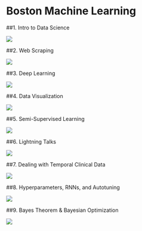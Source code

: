 **Boston Machine Learning**
===================

##1. Intro to Data Science

<a href="https://github.com/gwulfs/bostonml/tree/master/1.%20intro"><img src="http://i.imgur.com/XkqNvRb.png"></a>

##2. Web Scraping

<a href="https://github.com/gwulfs/bostonml/tree/master/2.%20scraping"><img src="http://i.imgur.com/v0W1btg.png"></a>

##3. Deep Learning

<a href="https://github.com/gwulfs/bostonml/tree/master/3.%20deep%20learning"><img src="http://i.imgur.com/cwyA0pD.png"></a>

##4. Data Visualization

<a href="https://github.com/gwulfs/bostonml/tree/master/4.%20data%20visualization"><img src="http://i.imgur.com/cQtgt7r.jpg"></a>

##5. Semi-Supervised Learning

<a href="https://github.com/gwulfs/bostonml/tree/master/5.%20semi-supervised%20learning"><img src="http://i.imgur.com/kJzIJdi.png"></a>

##6. Lightning Talks

<a href="https://github.com/gwulfs/bostonml/tree/master/6.%20lightning%20talks"><img src="http://i.imgur.com/AWUeSdN.png"></a>

##7. Dealing with Temporal Clinical Data

<a href="https://github.com/gwulfs/bostonml/tree/master/7.%20dealing%20with%20temporal%20clinical%20data"><img src="http://i.imgur.com/47LoRmE.png"></a>

##8. Hyperparameters, RNNs, and Autotuning

<a href="https://github.com/gwulfs/bostonml/tree/master/8.%20hyperparameters%2C%20RNNs%2C%20and%20autotuning"><img src="http://i.imgur.com/3Q4B89y.png"></a>

##9. Bayes Theorem & Bayesian Optimization

<a href="https://github.com/gwulfs/bostonml/tree/master/9.%20bayes%20theorem%20%26%20bayesian%20optimization"><img src="http://i.imgur.com/LstDLV1.jpg"></a>
